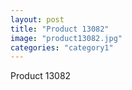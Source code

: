 ```yaml
---
layout: post
title: "Product 13082"
image: "product13082.jpg"
categories: "category1"
---
```

Product 13082
